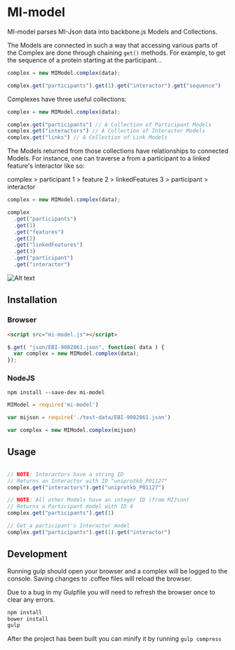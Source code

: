# MI-model

MI-model parses MI-Json data into backbone.js Models and Collections.

The Models are connected in such a way that accessing various parts of the Complex are done through chaining `get()` methods.
For example, to get the sequence of a protein starting at the participant...

```javascript
complex = new MIModel.complex(data);

complex.get("participants").get(1).get("interactor").get("sequence")
```

Complexes have three useful collections:

```javascript
complex = new MIModel.complex(data);

complex.get("participants") // A Collection of Participant Models
complex.get("interactors") // A Collection of Interactor Models
complex.get("links") // A Collection of Link Models
```

The Models returned from those collections have relationships to connected Models. For instance, one can traverse a from a participant to a linked feature's interactor like so:

complex > participant 1 > feature 2 > linkedFeatures 3 > participant > interactor

```javascript
complex = new MIModel.complex(data);

complex
  .get("participants")
  .get(1)
  .get("features")
  .get(2)
  .get("linkedFeatures")
  .get(3)
  .get("participant")
  .get("interactor")
```
![Alt text](https://cdn.rawgit.com/joshkh/model/master/model.svg "Optional Title")



## Installation

### Browser

```html
<script src="mi-model.js"></script>
```

```javascript
$.get( "json/EBI-9082861.json", function( data ) {
  var complex = new MIModel.complex(data);
});
```

### NodeJS

`npm install --save-dev mi-model`


```javascript
MIModel = require('mi-model')

var mijson = require('./test-data/EBI-9082861.json')

var complex = new MIModel.complex(mijson)
```

## Usage


```javascript

// NOTE: Interactors have a string ID
// Returns an Interactor with ID "uniprotkb_P01127"
complex.get("interactors").get("uniprotkb_P01127")

// NOTE: All other Models have an integer ID (from MIJson)
// Returns a Participant model with ID 4
complex.get("participants").get(1)

// Get a participant's Interactor model
complex.get("participants").get(1).get("interactor")
```

## Development

Running gulp should open your browser and a complex will be logged to the console. Saving changes to .coffee files will reload the browser.

Due to a bug in my Gulpfile you will need to refresh the browser once to clear any errors.

```bash
npm install
bower install
gulp
```

After the project has been built you can minify it by running `gulp compress`

